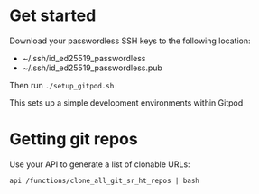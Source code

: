 # Get started

Download your passwordless SSH keys to the following location:

- ~/.ssh/id_ed25519_passwordless
- ~/.ssh/id_ed25519_passwordless.pub

Then run `./setup_gitpod.sh`

This sets up a simple development environments within Gitpod

# Getting git repos

Use your API to generate a list of clonable URLs:

```
api /functions/clone_all_git_sr_ht_repos | bash
```
